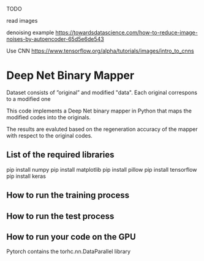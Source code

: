 TODO

read images

denoising example
https://towardsdatascience.com/how-to-reduce-image-noises-by-autoencoder-65d5e6de543

Use CNN
https://www.tensorflow.org/alpha/tutorials/images/intro_to_cnns

# Deep Net Binary Mapper

Dataset consists of ”original” and modified "data".
Each original correspons to a modified one

This code implements a Deep Net binary mapper in Python that maps the modified codes into the originals.

The results are evaluted based on the regeneration accuracy of the mapper with respect to the original codes.

## List of the required libraries

pip install numpy
pip install matplotlib
pip install pillow
pip install tensorflow
pip install keras

## How to run the training process

## How to run the test process

## How to run your code on the GPU

Pytorch contains the torhc.nn.DataParallel library
